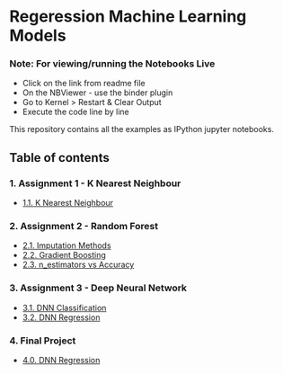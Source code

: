 # Regeression Machine Learning Models
   

<div class="alert alert-block alert-info">
<h3><b>Note:</b> For viewing/running the Notebooks Live </h3>
    <ul>
        <li>Click on the link from readme file</li>
        <li>On the NBViewer - use the binder plugin</li>
        <li>Go to Kernel > Restart & Clear Output</li>
        <li>Execute the code line by line</li>
    </ul>
</div>

This repository contains all the examples as IPython jupyter notebooks.

## Table of contents

### 1. Assignment 1 - K Nearest Neighbour

* [1.1. K Nearest Neighbour](https://nbviewer.jupyter.org/github/Srushti104/INFO-6105-Data-Science-Engineering-Methods-and-Tools/blob/master/Assignment/Assignment_1/K_Nearest_Neighbour.ipynb)

### 2. Assignment 2 - Random Forest

* [2.1. Imputation Methods](https://nbviewer.jupyter.org/github/Srushti104/INFO-6105-Data-Science-Engineering-Methods-and-Tools/blob/master/Assignment/Assignment_2/2.1-Imputation_Methods.ipynb)
* [2.2. Gradient Boosting](https://nbviewer.jupyter.org/github/Srushti104/INFO-6105-Data-Science-Engineering-Methods-and-Tools/blob/master/Assignment/Assignment_2/2.2-Gradient_Boosting.ipynb)
* [2.3. n_estimators vs Accuracy](https://nbviewer.jupyter.org/github/Srushti104/INFO-6105-Data-Science-Engineering-Methods-and-Tools/blob/master/Assignment/Assignment_2/2.3-n_estimators_vs_Accuracy.ipynb)

### 3. Assignment 3 - Deep Neural Network
* [3.1. DNN Classification](https://nbviewer.jupyter.org/github/Srushti104/INFO-6105-Data-Science-Engineering-Methods-and-Tools/blob/master/Assignment/Assignment_3/3.1-DNN_Classification.ipynb)
* [3.2. DNN Regression](https://nbviewer.jupyter.org/github/Srushti104/INFO-6105-Data-Science-Engineering-Methods-and-Tools/blob/master/Assignment/Assignment_3/3.2-DNN_Regression.ipynb)

### 4. Final Project
* [4.0. DNN Regression](https://nbviewer.jupyter.org/github/Srushti104/INFO-6105-Data-Science-Engineering-Methods-and-Tools/blob/master/Natural_Images_Final_Project/Natural_Images_Final_Project.ipynb)
 
